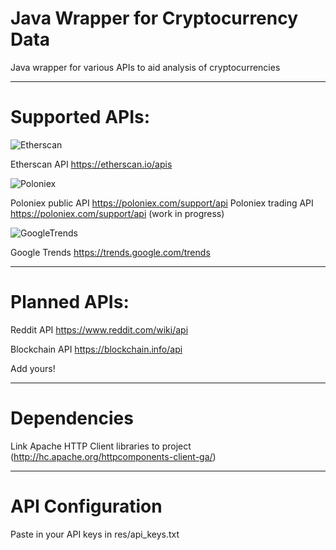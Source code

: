 # Java Wrapper for Cryptocurrency Data

Java wrapper for various APIs to aid analysis of cryptocurrencies

<hr>

# Supported APIs:

![Etherscan](https://etherscan.io/images/EtherscanLogo-transparent-b-small.png)

Etherscan API <https://etherscan.io/apis>

![Poloniex](https://poloniex.com/images/theme_light/poloniex.png)

Poloniex public API <https://poloniex.com/support/api>
Poloniex trading API <https://poloniex.com/support/api> (work in progress)

![GoogleTrends](https://ssl.gstatic.com/trends_tpt/70f9349528952eba4bbc320e6ace769338c3601a65b80c35761d890a18c14fe1.gif)

Google Trends <https://trends.google.com/trends>

<hr>

# Planned APIs:

Reddit API <https://www.reddit.com/wiki/api>

Blockchain API <https://blockchain.info/api>

Add yours!

<hr>

# Dependencies

Link Apache HTTP Client libraries to project (http://hc.apache.org/httpcomponents-client-ga/)

<hr>

# API Configuration

Paste in your API keys in res/api_keys.txt
